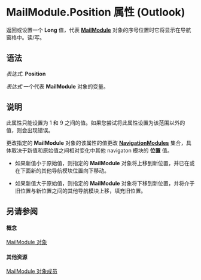 
# MailModule.Position 属性 (Outlook)

返回或设置一个 **Long** 值，代表 **[MailModule](df20efe5-be5c-952d-c6b7-20c20a83fda0.md)** 对象的序号位置时它将显示在导航窗格中。读/写。


## 语法

 _表达式_. **Position**

 _表达式_ 一个代表 **MailModule** 对象的变量。


## 说明

此属性只能设置为 1 和 9 之间的值。如果您尝试将此属性设置为该范围以外的值，则会出现错误。

更改指定的 **MailModule** 对象的该属性的值更改 **[NavigationModules](4b0743d3-0a21-488c-27b2-31ae07129a61.md)** 集合，具体取决于新值和原始值之间相对变化中其他 navigaton 模块的 **位置** 值。


- 如果新值小于原始值，则指定的 **MailModule** 对象将上移到新位置，并已在或在下面新的其他导航模块位置向下移动。
    
- 如果新值大于原始值，则指定的 **MailModule** 对象将下移到新位置，并将介于旧位置与新位置之间的其他导航模块上移，填充旧位置。
    

## 另请参阅


#### 概念


[MailModule 对象](df20efe5-be5c-952d-c6b7-20c20a83fda0.md)
#### 其他资源


[MailModule 对象成员](a7ada12a-7075-b0ca-ec00-0556b7753747.md)